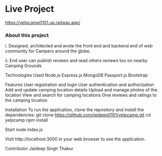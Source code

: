 # Live Project
https://yelpcamp0101.up.railway.app/

<h3>About this project</h3>
<p>i. Designed, architected and wrote the front end and backend end of web community for Campers
around the globe.</p>
<p>ii. End user can publish reviews and read others reviews too on nearby Camping Grounds</p>

Technologies Used
Node.js
Express.js
MongoDB
Passport.js
Bootstrap

Features
User registration and login
User authentication and authorization
Add and update camping location details
Upload and manage photos of the location
View and search for camping locations
Give reviews and ratings to the camping location

Installation
To run the application, clone the repository and install the dependencies:
git clone https://github.com/jaideep0101/yelpcamp.git
cd yelpcamp
npm install

Start
node index.js

Visit http://localhost:3000 in your web browser to see the application.

Contributor
Jaideep Singh Thakur

